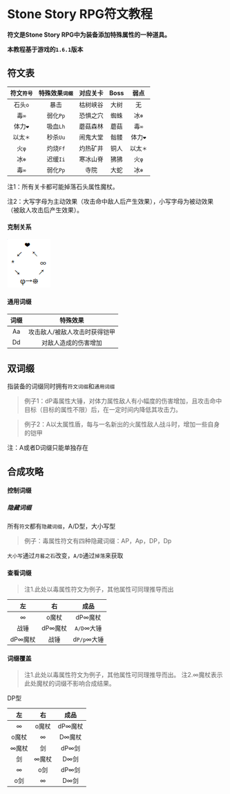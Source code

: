 # Stone Story RPG符文教程
**符文是Stone Story RPG中为装备添加特殊属性的一种道具。**

**本教程基于游戏的`1.6.1`版本**


## 符文表
符文`符号` | 特殊效果`词缀` | 对应关卡 | Boss | 弱点
:-: | :-: | :-: | :-: | :-:
石头`o` | 暴击 | 枯树峡谷 | 大树 | 无
毒`∞` | 弱化`Pp` | 恐惧之穴 | 蜘蛛 | 冰`❄`
体力`❤` | 吸血`Lh` | 蘑菇森林 | 蘑菇 | 毒`∞`
以太`＊` | 秒杀`Uu` | 闹鬼大堂 | 骷髅 | 体力`❤`
火`φ` | 灼烧`Ff` | 灼热矿井 | 铜人 | 以太`＊`
冰`❄` | 迟缓`Ii` | 寒冰山脊 | 狒狒 | 火`φ`
毒`∞` | 弱化`Pp` | 寺院 | 大蛇 | 冰`❄`

注1：所有关卡都可能掉落石头属性魔杖。

注2：大写字母为主动效果（攻击命中敌人后产生效果），小写字母为被动效果（被敌人攻击后产生效果）。

#### 克制关系
![克制关系](https://github.com/Tomotopieces/runestone-in-ssrpg/blob/master/%E5%B1%9E%E6%80%A7%E5%85%8B%E5%88%B6%E5%85%B3%E7%B3%BB.png "克制关系")

#### 通用词缀
词缀 | 特殊效果
:-: | :-:
Aa | 攻击敌人/被敌人攻击时获得铠甲
Dd | 对敌人造成的伤害增加



## 双词缀
指装备的词缀同时拥有`符文词缀`和`通用词缀`
> 例子1：dP毒属性大锤，对体力属性敌人有小幅度的伤害增加，且攻击命中目标（目标的属性不限）后，在一定时间内降低其攻击力。

> 例子2：A以太属性盾，每与一名新出的火属性敌人战斗时，增加一些自身的铠甲

注：A或者D词缀只能单独存在



## 合成攻略
#### 控制词缀
##### 隐藏词缀
所有`符文`都有`隐藏词缀`，A/D型，大小写型
> 例子：毒属性符文有四种隐藏词缀：AP，Ap，DP，Dp

`大小写`通过`月晷之石`改变，`A/D`通过`掉落`来获取

#### 查看词缀
> 注1.此处以毒属性符文为例子，其他属性可同理推导而出

左 | 右 | 成品
:-: | :-: | :-:
∞ | o魔杖 | dP∞魔杖
战锤 | dP∞魔杖 | `A/D`∞大锤
dP∞魔杖 | 战锤 | d`P/p`∞大锤

#### 词缀覆盖


> 注1.此处以毒属性符文为例子，其他属性可同理推导而出。
> 注2.∞魔杖表示此处魔杖的词缀不影响合成结果。

DP型

左 | 右 | 成品
:-: | :-: | :-:
∞ | o魔杖 | dP∞魔杖
o魔杖 | ∞ | D∞魔杖
∞魔杖 | 剑 | dP∞剑
剑 | ∞魔杖 | D∞剑
∞ | o剑 | dP∞剑
o剑 | ∞ | D∞剑
